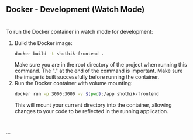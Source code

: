 ## Docker - Development (Watch Mode)
#
To run the Docker container in watch mode for development:

1. Build the Docker image:
   ```bash
   docker build -t shothik-frontend .
   ```
   Make sure you are in the root directory of the project when running this command. The "." at the end of the command is important. Make sure the image is built successfully before running the container.
2. Run the Docker container with volume mounting:
   ```bash
   docker run -p 3000:3000 -v $(pwd):/app shothik-frontend
   ```
   This will mount your current directory into the container, allowing changes to your code to be reflected in the running application.

#
...
